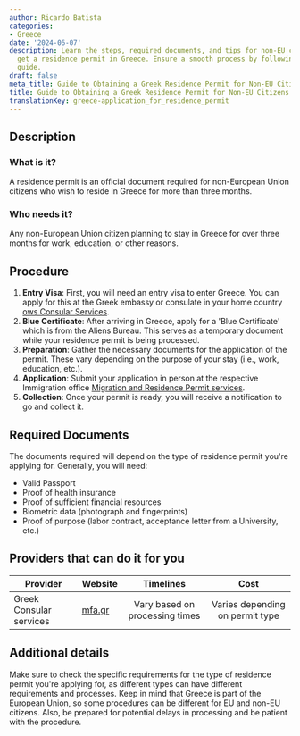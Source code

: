 ```yaml
---
author: Ricardo Batista
categories:
- Greece
date: '2024-06-07'
description: Learn the steps, required documents, and tips for non-EU citizens to
  get a residence permit in Greece. Ensure a smooth process by following our detailed
  guide.
draft: false
meta_title: Guide to Obtaining a Greek Residence Permit for Non-EU Citizens
title: Guide to Obtaining a Greek Residence Permit for Non-EU Citizens
translationKey: greece-application_for_residence_permit
---
```



## Description
### What is it?
A residence permit is an official document required for non-European Union citizens who wish to reside in Greece for more than three months.

### Who needs it?
Any non-European Union citizen planning to stay in Greece for over three months for work, education, or other reasons.

## Procedure

1. **Entry Visa**: First, you will need an entry visa to enter Greece. You can apply for this at the Greek embassy or consulate in your home country [ows Consular Services](http://www.mfa.gr/).
2. **Blue Certificate**: After arriving in Greece, apply for a 'Blue Certificate' which is from the Aliens Bureau. This serves as a temporary document while your residence permit is being processed.
3. **Preparation**: Gather the necessary documents for the application of the permit. These vary depending on the purpose of your stay (i.e., work, education, etc.).
4. **Application**: Submit your application in person at the respective Immigration office [Migration and Residence Permit services](http://www.ypes.gr/).
5. **Collection**: Once your permit is ready, you will receive a notification to go and collect it. 

## Required Documents
The documents required will depend on the type of residence permit you're applying for. Generally, you will need:

- Valid Passport
- Proof of health insurance
- Proof of sufficient financial resources
- Biometric data (photograph and fingerprints)
- Proof of purpose (labor contract, acceptance letter from a University, etc.)

## Providers that can do it for you

| Provider        |     Website     |     Timelines    |       Cost      |
| --------------- | --------------- |  :-------------: | :-------------: |
| Greek Consular services     |    [mfa.gr](http://www.mfa.gr/)       |      Vary based on processing times      |        Varies depending on permit type       |

## Additional details
Make sure to check the specific requirements for the type of residence permit you're applying for, as different types can have different requirements and processes. Keep in mind that Greece is part of the European Union, so some procedures can be different for EU and non-EU citizens. Also, be prepared for potential delays in processing and be patient with the procedure.